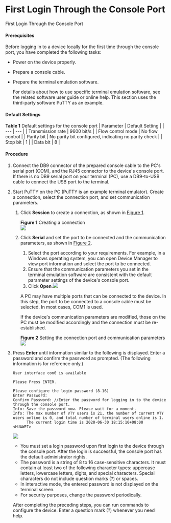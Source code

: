 First Login Through the Console Port
====================================

First Login Through the Console Port

#### Prerequisites

Before logging in to a device locally for the first time through the console port, you have completed the following tasks:

* Power on the device properly.
* Prepare a console cable.
* Prepare the terminal emulation software.
  
  For details about how to use specific terminal emulation software, see the related software user guide or online help. This section uses the third-party software PuTTY as an example.

#### Default Settings

**Table 1** Default settings for the console port
| Parameter | Default Setting |
| --- | --- |
| Transmission rate | 9600 bit/s |
| Flow control mode | No flow control |
| Parity bit | No parity bit configured, indicating no parity check |
| Stop bit | 1 |
| Data bit | 8 |




#### Procedure

1. Connect the DB9 connector of the prepared console cable to the PC's serial port (COM), and the RJ45 connector to the device's console port. If there is no DB9 serial port on your terminal (PC), use a DB9-to-USB cable to connect the USB port to the terminal.
2. Start PuTTY on the PC (PuTTY is an example terminal emulator). Create a connection, select the connection port, and set communication parameters.
   1. Click **Session** to create a connection, as shown in [Figure 1](#EN-US_TASK_0000001563881529__fig158458444263).
      
      **Figure 1** Creating a connection  
      ![](figure/en-us_image_0000001564121665.png)
   2. Click **Serial** and set the port to be connected and the communication parameters, as shown in [Figure 2](#EN-US_TASK_0000001563881529__fig195331415132713).
      
      
      1. Select the port according to your requirements. For example, in a Windows operating system, you can open Device Manager to view port information and select the port to be connected.
      2. Ensure that the communication parameters you set in the terminal emulation software are consistent with the default parameter settings of the device's console port.
      3. Click **Open**.![](public_sys-resources/note_3.0-en-us.png) 
      
      A PC may have multiple ports that can be connected to the device. In this step, the port to be connected to a console cable must be selected. In most cases, COM1 is used.
      
      If the device's communication parameters are modified, those on the PC must be modified accordingly and the connection must be re-established.
      
      
      **Figure 2** Setting the connection port and communication parameters  
      ![](figure/en-us_image_0000001564001837.png)
3. Press **Enter** until information similar to the following is displayed. Enter a password and confirm the password as prompted. (The following information is for reference only.)
   
   
   ```
   User interface con0 is available
   
   Please Press ENTER.
   
   Please configure the login password (8-16)
   Enter Password: 
   Confirm Password: //Enter the password for logging in to the device through the console port.
   Info: Save the password now. Please wait for a moment.
   Info: The max number of VTY users is 21, the number of current VTY users online is 0, and total number of terminal users online is 1.
         The current login time is 2020-06-30 18:15:10+08:00
   <HUAWEI>
   ```
   ![](public_sys-resources/note_3.0-en-us.png) 
   * You must set a login password upon first login to the device through the console port. After the login is successful, the console port has the default administrator rights.
   * The password is a string of 8 to 16 case-sensitive characters. It must contain at least two of the following character types: uppercase letters, lowercase letters, digits, and special characters. Special characters do not include question marks (?) or spaces.
   * In interactive mode, the entered password is not displayed on the terminal screen.
   * For security purposes, change the password periodically.
   
   
   
   After completing the preceding steps, you can run commands to configure the device. Enter a question mark (?) whenever you need help.